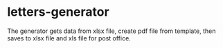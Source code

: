 # letters-generator
The generator gets data from xlsx file, create pdf file from template, then saves to xlsx file and xls file for post office.
